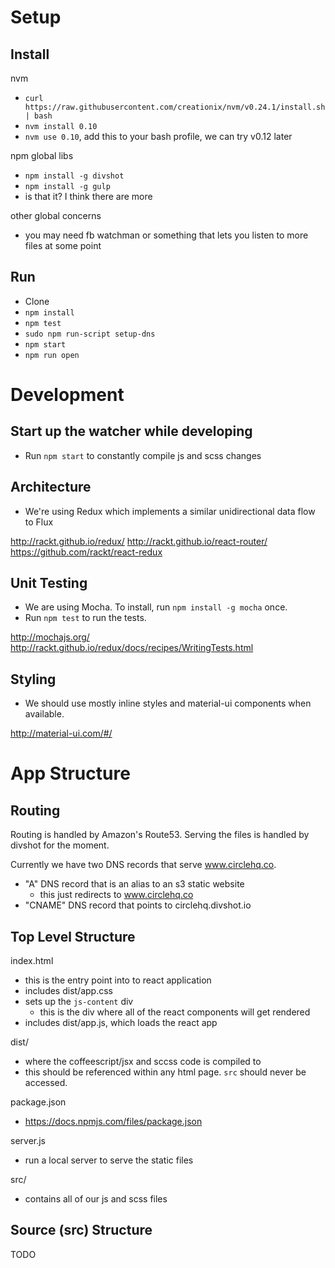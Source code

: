 Setup
=======

## Install

nvm

- `curl https://raw.githubusercontent.com/creationix/nvm/v0.24.1/install.sh | bash`
- `nvm install 0.10`
- `nvm use 0.10`, add this to your bash profile, we can try v0.12 later

npm global libs

- `npm install -g divshot`
- `npm install -g gulp`
- is that it? I think there are more

other global concerns

- you may need fb watchman or something that lets you listen to more files at some point

## Run

- Clone
- `npm install`
- `npm test`
- `sudo npm run-script setup-dns`
- `npm start`
- `npm run open`

Development
===========

## Start up the watcher while developing

- Run `npm start` to constantly compile js and scss changes

## Architecture

- We're using Redux which implements a similar unidirectional data flow to Flux

http://rackt.github.io/redux/
http://rackt.github.io/react-router/
https://github.com/rackt/react-redux

## Unit Testing

- We are using Mocha. To install, run `npm install -g mocha` once.
- Run `npm test` to run the tests.

http://mochajs.org/
http://rackt.github.io/redux/docs/recipes/WritingTests.html

## Styling

- We should use mostly inline styles and material-ui components when available.

http://material-ui.com/#/

App Structure
==============

## Routing

Routing is handled by Amazon's Route53. Serving the files is handled by divshot for the moment.

Currently we have two DNS records that serve www.circlehq.co.
- "A" DNS record that is an alias to an s3 static website
  - this just redirects to www.circlehq.co
- "CNAME" DNS record that points to circlehq.divshot.io

## Top Level Structure

index.html
- this is the entry point into to react application
- includes dist/app.css
- sets up the `js-content` div
  - this is the div where all of the react components will get rendered
- includes dist/app.js, which loads the react app

dist/
- where the coffeescript/jsx and sccss code is compiled to
- this should be referenced within any html page. `src` should never be accessed.

package.json
- https://docs.npmjs.com/files/package.json

server.js
- run a local server to serve the static files

src/
- contains all of our js and scss files

## Source (src) Structure

TODO
